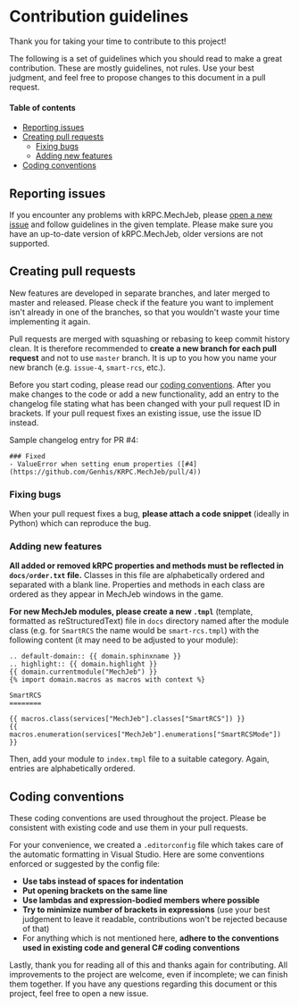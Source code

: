 # Contribution guidelines

Thank you for taking your time to contribute to this project!

The following is a set of guidelines which you should read to make a great contribution. These are mostly guidelines, not rules. Use your best judgment, and feel free to propose changes to this document in a pull request.

#### Table of contents

- [Reporting issues](#reporting-issues)
- [Creating pull requests](#creating-pull-requests)
  - [Fixing bugs](#fixing-bugs)
  - [Adding new features](#adding-new-features)
- [Coding conventions](#coding-conventions)

## Reporting issues

If you encounter any problems with kRPC.MechJeb, please [open a new issue](https://github.com/Genhis/KRPC.MechJeb/issues/new/choose) and follow guidelines in the given template. Please make sure you have an up-to-date version of kRPC.MechJeb, older versions are not supported.

## Creating pull requests

New features are developed in separate branches, and later merged to master and released. Please check if the feature you want to implement isn't already in one of the branches, so that you wouldn't waste your time implementing it again.

Pull requests are merged with squashing or rebasing to keep commit history clean. It is therefore recommended to **create a new branch for each pull request** and not to use `master` branch. It is up to you how you name your new branch (e.g. `issue-4`, `smart-rcs`, etc.).

Before you start coding, please read our [coding conventions](#coding-conventions). After you make changes to the code or add a new functionality, add an entry to the changelog file stating what has been changed with your pull request ID in brackets. If your pull request fixes an existing issue, use the issue ID instead.

Sample changelog entry for PR #4:
```
### Fixed
- ValueError when setting enum properties ([#4](https://github.com/Genhis/KRPC.MechJeb/pull/4))
```

### Fixing bugs

When your pull request fixes a bug, **please attach a code snippet** (ideally in Python) which can reproduce the bug.

### Adding new features

**All added or removed kRPC properties and methods must be reflected in `docs/order.txt` file.** Classes in this file are alphabetically ordered and separated with a blank line. Properties and methods in each class are ordered as they appear in MechJeb windows in the game.

**For new MechJeb modules, please create a new `.tmpl`** (template, formatted as reStructuredText) file in `docs` directory named after the module class (e.g. for `SmartRCS` the name would be `smart-rcs.tmpl`) with the following content (it may need to be adjusted to your module):

```
.. default-domain:: {{ domain.sphinxname }}
.. highlight:: {{ domain.highlight }}
{{ domain.currentmodule("MechJeb") }}
{% import domain.macros as macros with context %}

SmartRCS
========

{{ macros.class(services["MechJeb"].classes["SmartRCS"]) }}
{{ macros.enumeration(services["MechJeb"].enumerations["SmartRCSMode"]) }}
```

Then, add your module to `index.tmpl` file to a suitable category.  Again, entries are alphabetically ordered.

## Coding conventions

These coding conventions are used throughout the project. Please be consistent with existing code and use them in your pull requests.

For your convenience, we created a `.editorconfig` file which takes care of the automatic formatting in Visual Studio. Here are some conventions enforced or suggested by the config file:

- **Use tabs instead of spaces for indentation**
- **Put opening brackets on the same line**
- **Use lambdas and expression-bodied members where possible**
- **Try to minimize number of brackets in expressions** (use your best judgement to leave it readable, contributions won't be rejected because of that)
- For anything which is not mentioned here, **adhere to the conventions used in existing code and general C# coding conventions**

Lastly, thank you for reading all of this and thanks again for contributing. All improvements to the project are welcome, even if incomplete; we can finish them together. If you have any questions regarding this document or this project, feel free to open a new issue.
